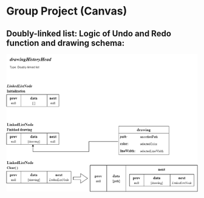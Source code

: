 # Group Project (Canvas)

## Doubly-linked list: Logic of Undo and Redo function and drawing schema: 
![First Logics](./canvasgp.png)
